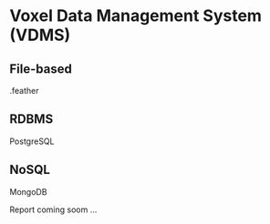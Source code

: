 # Voxel Data Management System (VDMS)

## File-based
.feather

## RDBMS
PostgreSQL

## NoSQL
MongoDB


Report coming soom ... 
